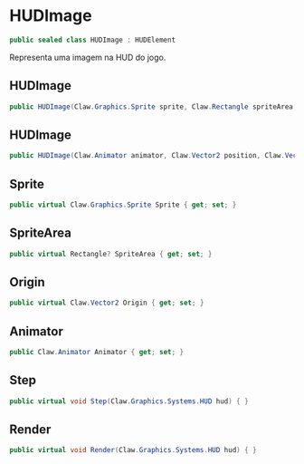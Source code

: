 # HUDImage
```csharp
public sealed class HUDImage : HUDElement
```
Representa uma imagem na HUD do jogo.<br />
## HUDImage
```csharp
public HUDImage(Claw.Graphics.Sprite sprite, Claw.Rectangle spriteArea, Claw.Vector2 position, Claw.Vector2 scale, Claw.Vector2 origin) { }
```
## HUDImage
```csharp
public HUDImage(Claw.Animator animator, Claw.Vector2 position, Claw.Vector2 scale) { }
```
## Sprite
```csharp
public virtual Claw.Graphics.Sprite Sprite { get; set; } 
```
## SpriteArea
```csharp
public virtual Rectangle? SpriteArea { get; set; } 
```
## Origin
```csharp
public virtual Claw.Vector2 Origin { get; set; } 
```
## Animator
```csharp
public Claw.Animator Animator { get; set; } 
```
## Step
```csharp
public virtual void Step(Claw.Graphics.Systems.HUD hud) { }
```
## Render
```csharp
public virtual void Render(Claw.Graphics.Systems.HUD hud) { }
```
